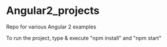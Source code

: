 # Angular2_projects
Repo for various Angular 2 examples


To run the project, type & execute "npm install" and "npm start"
